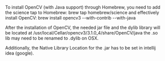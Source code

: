 To install OpenCV (with Java support) through Homebrew, you need to add the science tap to Homebrew: 
brew tap homebrew/science 
and effectively install OpenCV: 
brew install opencv3 --with-contrib --with-java

After the installation of OpenCV, the needed jar file and the dylib library will be located at 
/usr/local/Cellar/opencv3/3.1.0_4/share/OpenCV/java
the .so lib may need to be renamed to .dylib on OSX.

Additionally, the Native Library Location for the .jar has to be set in intellij idea (google).